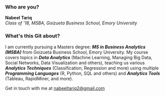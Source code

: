 
### Who are you?

**Nabeel Tariq**  
*Class of '18, MSBA, Goizueta Business School, Emory University*  
<!-- [Resume](../nikchalakkal.github.io/Nikhil_Chalakkal_Resume.pdf) | [LinkedIn](https://www.linkedin.com/in/nikhilchalakkal/ "Nikhil's LinkedIn")   -->

### What's this Git about?

I am currently pursuing a Masters degree: **_MS in Business Analytics (MSBA)_** from Goizueta Business School, Emory University. My course covers topics in **_Data Analytics_** (Machine Learning, Managing Big Data, Social Networks, Data Visualization and others), teaching us various **_Analytics Techniques_** (Classification, Regression and more) using multiple **_Programming Languages_** (R, Python, SQL and others) and **_Analytics Tools_** (Tableau, RapidMiner, and more).   


Get in touch with me at nabeeltariq2@gmail.com
